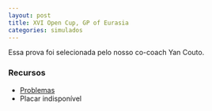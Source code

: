 ```yaml
---
layout: post
title: XVI Open Cup, GP of Eurasia
categories: simulados
---
```


Essa prova foi selecionada pelo nosso co-coach Yan Couto.

### Recursos
* [Problemas]({{site.baseurl}}/files/2016-9-23-xvi-opencup-eurasia/problems-e-010313.pdf)
* Placar indisponível